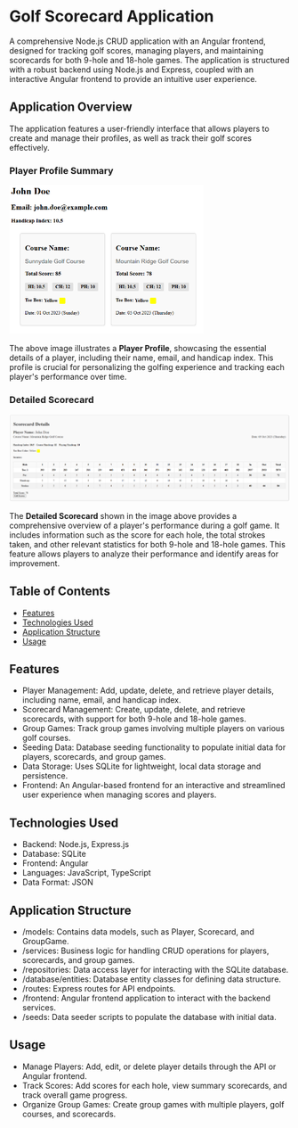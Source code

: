 # Golf Scorecard Application

A comprehensive Node.js CRUD application with an Angular frontend, designed for tracking golf scores, managing players, and maintaining scorecards for both 9-hole and 18-hole games. The application is structured with a robust backend using Node.js and Express, coupled with an interactive Angular frontend to provide an intuitive user experience.

## Application Overview

The application features a user-friendly interface that allows players to create and manage their profiles, as well as track their golf scores effectively.

### Player Profile Summary

<img src="./demo-image/profile-summary.png" width="350">

The above image illustrates a **Player Profile**, showcasing the essential details of a player, including their name, email, and handicap index. This profile is crucial for personalizing the golfing experience and tracking each player's performance over time.

### Detailed Scorecard

<img src="./demo-image/detailed-scorecard.png" width="700">

The **Detailed Scorecard** shown in the image above provides a comprehensive overview of a player's performance during a golf game. It includes information such as the score for each hole, the total strokes taken, and other relevant statistics for both 9-hole and 18-hole games. This feature allows players to analyze their performance and identify areas for improvement.


## Table of Contents

- [Features](#features)
- [Technologies Used](#technologies-used)
- [Application Structure](#application-structure)
- [Usage](#usage)

## Features

- Player Management: Add, update, delete, and retrieve player details, including name, email, and handicap index.
- Scorecard Management: Create, update, delete, and retrieve scorecards, with support for both 9-hole and 18-hole games.
- Group Games: Track group games involving multiple players on various golf courses.
- Seeding Data: Database seeding functionality to populate initial data for players, scorecards, and group games.
- Data Storage: Uses SQLite for lightweight, local data storage and persistence.
- Frontend: An Angular-based frontend for an interactive and streamlined user experience when managing scores and players.

## Technologies Used

- Backend: Node.js, Express.js
- Database: SQLite
- Frontend: Angular
- Languages: JavaScript, TypeScript
- Data Format: JSON

## Application Structure
- /models: Contains data models, such as Player, Scorecard, and GroupGame.
- /services: Business logic for handling CRUD operations for players, scorecards, and group games.
- /repositories: Data access layer for interacting with the SQLite database.
- /database/entities: Database entity classes for defining data structure.
- /routes: Express routes for API endpoints.
- /frontend: Angular frontend application to interact with the backend services.
- /seeds: Data seeder scripts to populate the database with initial data.
  
## Usage
- Manage Players: Add, edit, or delete player details through the API or Angular frontend.
- Track Scores: Add scores for each hole, view summary scorecards, and track overall game progress.
- Organize Group Games: Create group games with multiple players, golf courses, and scorecards.